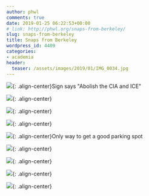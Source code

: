 ```yaml
---
author: phwl
comments: true
date: 2019-01-25 06:22:53+00:00
# link: http://phwl.org/snaps-from-berkeley/
slug: snaps-from-berkeley
title: Snaps from Berkeley
wordpress_id: 4409
categories:
- academia
header:
  teaser: /assets/images/2019/01/IMG_0034.jpg
---
```



![](/assets/images/2019/01/IMG_0034.jpg){: .align-center}Sign says "Abolish the CIA and ICE"




<!-- more -->



![](/assets/images/2019/01/IMG_0038.jpg){: .align-center}



![](/assets/images/2019/01/IMG_0039.jpg){: .align-center}



![](/assets/images/2019/01/IMG_0041.jpg){: .align-center}



![](/assets/images/2019/01/IMG_0043.jpg){: .align-center}Only way to get a good parking spot



![](/assets/images/2019/01/IMG_0047.jpg){: .align-center}



![](/assets/images/2019/01/IMG_0048.jpg){: .align-center}



![](/assets/images/2019/01/IMG_0055.jpg){: .align-center}



![](/assets/images/2019/01/IMG_0058.jpg){: .align-center}

